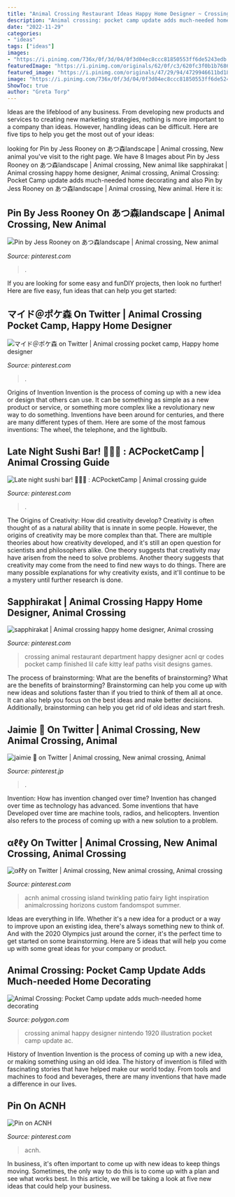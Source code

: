 ```yaml
---
title: "Animal Crossing Restaurant Ideas Happy Home Designer ~ Crossing Animal Restaurant Department Happy Designer Acnl Qr Codes Pocket Camp Finished Lil Cafe Kitty Leaf Paths Visit Designs Games"
description: "Animal crossing: pocket camp update adds much-needed home decorating"
date: "2022-11-29"
categories:
- "ideas"
tags: ["ideas"]
images:
- "https://i.pinimg.com/736x/0f/3d/04/0f3d04ec8ccc81850553ff6de5243edb.jpg"
featuredImage: "https://i.pinimg.com/originals/62/0f/c3/620fc3f0b1b768607dafc24174691211.png"
featured_image: "https://i.pinimg.com/originals/47/29/94/4729946611bd18f859b38e5b29d71281.jpg"
image: "https://i.pinimg.com/736x/0f/3d/04/0f3d04ec8ccc81850553ff6de5243edb.jpg"
ShowToc: true
author: "Greta Torp"
---
```



Ideas are the lifeblood of any business. From developing new products and services to creating new marketing strategies, nothing is more important to a company than ideas. However, handling ideas can be difficult. Here are five tips to help you get the most out of your ideas:

	

		
looking for Pin by Jess Rooney on あつ森landscape | Animal crossing, New animal you've visit to the right page. We have 8 Images about Pin by Jess Rooney on あつ森landscape | Animal crossing, New animal like sapphirakat | Animal crossing happy home designer, Animal crossing, Animal Crossing: Pocket Camp update adds much-needed home decorating and also Pin by Jess Rooney on あつ森landscape | Animal crossing, New animal. Here it is:
		
    
## Pin By Jess Rooney On あつ森landscape | Animal Crossing, New Animal

<img loading=lazy src="https://i.pinimg.com/originals/5f/a4/45/5fa445a7b4e29931a15bddb842da34c0.jpg" onerror="this.onerror=null;this.src='https://tse4.mm.bing.net/th?id=OIP.hA4-AHl7tEu5kFv9Q7c1rAHaEK&amp;pid=15.1';" alt="Pin by Jess Rooney on あつ森landscape | Animal crossing, New animal">

_Source: pinterest.com_

>. 

	

If you are looking for some easy and funDIY projects, then look no further! Here are five easy, fun ideas that can help you get started: 

    
## マイド＠ポケ森 On Twitter | Animal Crossing Pocket Camp, Happy Home Designer

<img loading=lazy src="https://i.pinimg.com/736x/0f/3d/04/0f3d04ec8ccc81850553ff6de5243edb.jpg" onerror="this.onerror=null;this.src='https://tse2.mm.bing.net/th?id=OIP.CC6dyey97Gb4ud6C1Hd_FAHaIg&amp;pid=15.1';" alt="マイド＠ポケ森 on Twitter | Animal crossing pocket camp, Happy home designer">

_Source: pinterest.com_

>. 

	

Origins of Invention
Invention is the process of coming up with a new idea or design that others can use. It can be something as simple as a new product or service, or something more complex like a revolutionary new way to do something. Inventions have been around for centuries, and there are many different types of them. Here are some of the most famous inventions: The wheel, the telephone, and the lightbulb.

    
## Late Night Sushi Bar! 🥢🍱🍣 : ACPocketCamp | Animal Crossing Guide

<img loading=lazy src="https://i.pinimg.com/736x/c8/d9/30/c8d9303e98082b1ed35f62f0a2b76cea.jpg" onerror="this.onerror=null;this.src='https://tse1.mm.bing.net/th?id=OIP.-bq-sFX7ITsX3sRqs3RTqgHaHB&amp;pid=15.1';" alt="Late night sushi bar! 🥢🍱🍣 : ACPocketCamp | Animal crossing guide">

_Source: pinterest.com_

>. 

	

The Origins of Creativity: How did creativity develop?
Creativity is often thought of as a natural ability that is innate in some people. However, the origins of creativity may be more complex than that. There are multiple theories about how creativity developed, and it's still an open question for scientists and philosophers alike. One theory suggests that creativity may have arisen from the need to solve problems. Another theory suggests that creativity may come from the need to find new ways to do things. There are many possible explanations for why creativity exists, and it'll continue to be a mystery until further research is done.

    
## Sapphirakat | Animal Crossing Happy Home Designer, Animal Crossing

<img loading=lazy src="https://i.pinimg.com/originals/62/0f/c3/620fc3f0b1b768607dafc24174691211.png" onerror="this.onerror=null;this.src='https://tse3.mm.bing.net/th?id=OIP.SrWGo7UvbRtgm5YAxRCyFAHaEc&amp;pid=15.1';" alt="sapphirakat | Animal crossing happy home designer, Animal crossing">

_Source: pinterest.com_

>crossing animal restaurant department happy designer acnl qr codes pocket camp finished lil cafe kitty leaf paths visit designs games. 

	

The process of brainstorming: What are the benefits of brainstorming?
What are the benefits of brainstorming?
Brainstorming can help you come up with new ideas and solutions faster than if you tried to think of them all at once. It can also help you focus on the best ideas and make better decisions. Additionally, brainstorming can help you get rid of old ideas and start fresh.

    
## Jaimie 💌 On Twitter | Animal Crossing, New Animal Crossing, Animal

<img loading=lazy src="https://i.pinimg.com/originals/24/f4/2d/24f42d9a40fe969b91b5ff3d48fb8bdc.png" onerror="this.onerror=null;this.src='https://tse2.mm.bing.net/th?id=OIP.XCUIB3_CTa9krCZ-2ohvoQHaEK&amp;pid=15.1';" alt="jaimie 💌 on Twitter | Animal crossing, New animal crossing, Animal">

_Source: pinterest.jp_

>. 

	

Invention: How has invention changed over time?
Invention has changed over time as technology has advanced. Some inventions that have Developed over time are machine tools, radios, and helicopters. Invention also refers to the process of coming up with a new solution to a problem.

    
## αℓℓy On Twitter | Animal Crossing, New Animal Crossing, Animal Crossing

<img loading=lazy src="https://i.pinimg.com/originals/47/29/94/4729946611bd18f859b38e5b29d71281.jpg" onerror="this.onerror=null;this.src='https://tse4.mm.bing.net/th?id=OIP.EXR_e4rpUYdEqRF_ZcnYeAHaEK&amp;pid=15.1';" alt="αℓℓy on Twitter | Animal crossing, New animal crossing, Animal crossing">

_Source: pinterest.com_

>acnh animal crossing island twinkling patio fairy light inspiration animalcrossing horizons custom fandomspot summer. 

	

Ideas are everything in life. Whether it's a new idea for a product or a way to improve upon an existing idea, there's always something new to think of. And with the 2020 Olympics just around the corner, it's the perfect time to get started on some brainstorming. Here are 5 ideas that will help you come up with some great ideas for your company or product.

    
## Animal Crossing: Pocket Camp Update Adds Much-needed Home Decorating

<img loading=lazy src="https://cdn.vox-cdn.com/thumbor/8IZFLHhnlu2biHvZlGLxtbnTOHM=/0x0:1920x981/1200x800/filters:focal(807x338:1113x644)/cdn.vox-cdn.com/uploads/chorus_image/image/63136943/ac-happy-home-designer-illustration_1920.0.0.jpg" onerror="this.onerror=null;this.src='https://tse4.mm.bing.net/th?id=OIP.6e3qzi2EAzIbX-DSGl_y5AHaE8&amp;pid=15.1';" alt="Animal Crossing: Pocket Camp update adds much-needed home decorating">

_Source: polygon.com_

>crossing animal happy designer nintendo 1920 illustration pocket camp update ac. 

	

History of Invention
Invention is the process of coming up with a new idea, or making something using an old idea. The history of invention is filled with fascinating stories that have helped make our world today. From tools and machines to food and beverages, there are many inventions that have made a difference in our lives.

    
## Pin On ACNH

<img loading=lazy src="https://i.pinimg.com/originals/a9/3d/28/a93d286c1352f7725997a5d1681a703f.jpg" onerror="this.onerror=null;this.src='https://tse4.mm.bing.net/th?id=OIP.eN6gjoBM0FxN1xmXarPVDAHaEF&amp;pid=15.1';" alt="Pin on ACNH">

_Source: pinterest.com_

>acnh. 

	

In business, it's often important to come up with new ideas to keep things moving. Sometimes, the only way to do this is to come up with a plan and see what works best. In this article, we will be taking a look at five new ideas that could help your business.

